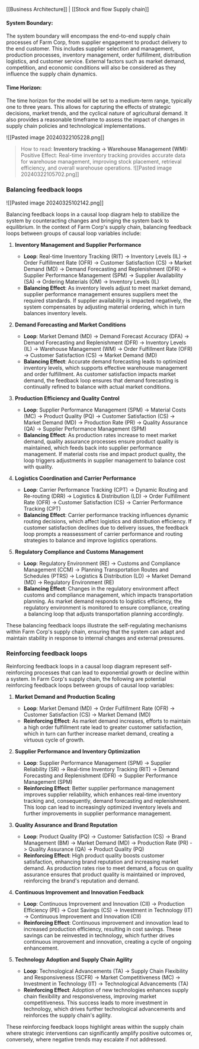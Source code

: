 [[Business Architecture]] | [[Stock and flow Supply chain]]
#### System Boundary:
The system boundary will encompass the end-to-end supply chain processes of Farm Corp, from supplier engagement to product delivery to the end customer. This includes supplier selection and management, production processes, inventory management, order fulfillment, distribution logistics, and customer service. External factors such as market demand, competition, and economic conditions will also be considered as they influence the supply chain dynamics.

#### Time Horizon:
The time horizon for the model will be set to a medium-term range, typically one to three years. This allows for capturing the effects of strategic decisions, market trends, and the cyclical nature of agricultural demand. It also provides a reasonable timeframe to assess the impact of changes in supply chain policies and technological implementations.

![[Pasted image 20240322105228.png]]

> How to read:
> **Inventory tracking -> Warehouse Management (WM):** Positive Effect: Real-time inventory tracking provides accurate data for warehouse management, improving stock placement, retrieval efficiency, and overall warehouse operations.
> ![[Pasted image 20240322105702.png]]
### Balancing feedback loops

![[Pasted image 20240325102142.png]]

Balancing feedback loops in a causal loop diagram help to stabilize the system by counteracting changes and bringing the system back to equilibrium. In the context of Farm Corp's supply chain,  balancing feedback loops between groups of causal loop variables include:

1. **Inventory Management and Supplier Performance**
    
    - **Loop**: Real-time Inventory Tracking (RIT) -> Inventory Levels (IL) -> Order Fulfillment Rate (OFR) -> Customer Satisfaction (CS) -> Market Demand (MD) -> Demand Forecasting and Replenishment (DFR) -> Supplier Performance Management (SPM) -> Supplier Availability (SA) -> Ordering Materials (OM) -> Inventory Levels (IL)
    - **Balancing Effect**: As inventory levels adjust to meet market demand, supplier performance management ensures suppliers meet the required standards. If supplier availability is impacted negatively, the system compensates by adjusting material ordering, which in turn balances inventory levels.
2. **Demand Forecasting and Market Conditions**
    
    - **Loop**: Market Demand (MD) -> Demand Forecast Accuracy (DFA) -> Demand Forecasting and Replenishment (DFR) -> Inventory Levels (IL) -> Warehouse Management (WM) -> Order Fulfillment Rate (OFR) -> Customer Satisfaction (CS) -> Market Demand (MD)
    - **Balancing Effect**: Accurate demand forecasting leads to optimized inventory levels, which supports effective warehouse management and order fulfillment. As customer satisfaction impacts market demand, the feedback loop ensures that demand forecasting is continually refined to balance with actual market conditions.
3. **Production Efficiency and Quality Control**
    
    - **Loop**: Supplier Performance Management (SPM) -> Material Costs (MC) -> Product Quality (PQ) -> Customer Satisfaction (CS) -> Market Demand (MD) -> Production Rate (PR) -> Quality Assurance (QA) -> Supplier Performance Management (SPM)
    - **Balancing Effect**: As production rates increase to meet market demand, quality assurance processes ensure product quality is maintained, which feeds back into supplier performance management. If material costs rise and impact product quality, the loop triggers adjustments in supplier management to balance cost with quality.
4. **Logistics Coordination and Carrier Performance**
    
    - **Loop**: Carrier Performance Tracking (CPT) -> Dynamic Routing and Re-routing (DRR) -> Logistics & Distribution (LD) -> Order Fulfillment Rate (OFR) -> Customer Satisfaction (CS) -> Carrier Performance Tracking (CPT)
    - **Balancing Effect**: Carrier performance tracking influences dynamic routing decisions, which affect logistics and distribution efficiency. If customer satisfaction declines due to delivery issues, the feedback loop prompts a reassessment of carrier performance and routing strategies to balance and improve logistics operations.
5. **Regulatory Compliance and Customs Management**
    
    - **Loop**: Regulatory Environment (RE) -> Customs and Compliance Management (CCM) -> Planning Transportation Routes and Schedules (PTRS) -> Logistics & Distribution (LD) -> Market Demand (MD) -> Regulatory Environment (RE)
    - **Balancing Effect**: Changes in the regulatory environment affect customs and compliance management, which impacts transportation planning. As market demand responds to logistics efficiency, the regulatory environment is monitored to ensure compliance, creating a balancing loop that adjusts transportation planning accordingly.

These balancing feedback loops illustrate the self-regulating mechanisms within Farm Corp's supply chain, ensuring that the system can adapt and maintain stability in response to internal changes and external pressures.

### Reinforcing feedback loops

Reinforcing feedback loops in a causal loop diagram represent self-reinforcing processes that can lead to exponential growth or decline within a system. In Farm Corp's supply chain, the following are potential reinforcing feedback loops between groups of causal loop variables:

1. **Market Demand and Production Scaling**
    
    - **Loop**: Market Demand (MD) -> Order Fulfillment Rate (OFR) -> Customer Satisfaction (CS) -> Market Demand (MD)
    - **Reinforcing Effect**: As market demand increases, efforts to maintain a high order fulfillment rate lead to greater customer satisfaction, which in turn can further increase market demand, creating a virtuous cycle of growth.
2. **Supplier Performance and Inventory Optimization**
    
    - **Loop**: Supplier Performance Management (SPM) -> Supplier Reliability (SR) -> Real-time Inventory Tracking (RIT) -> Demand Forecasting and Replenishment (DFR) -> Supplier Performance Management (SPM)
    - **Reinforcing Effect**: Better supplier performance management improves supplier reliability, which enhances real-time inventory tracking and, consequently, demand forecasting and replenishment. This loop can lead to increasingly optimized inventory levels and further improvements in supplier performance management.
3. **Quality Assurance and Brand Reputation**
    
    - **Loop**: Product Quality (PQ) -> Customer Satisfaction (CS) -> Brand Management (BM) -> Market Demand (MD) -> Production Rate (PR) -> Quality Assurance (QA) -> Product Quality (PQ)
    - **Reinforcing Effect**: High product quality boosts customer satisfaction, enhancing brand reputation and increasing market demand. As production rates rise to meet demand, a focus on quality assurance ensures that product quality is maintained or improved, reinforcing the brand's reputation and demand.
4. **Continuous Improvement and Innovation Feedback**
    
    - **Loop**: Continuous Improvement and Innovation (CII) -> Production Efficiency (PE) -> Cost Savings (CS) -> Investment in Technology (IT) -> Continuous Improvement and Innovation (CII)
    - **Reinforcing Effect**: Continuous improvement and innovation lead to increased production efficiency, resulting in cost savings. These savings can be reinvested in technology, which further drives continuous improvement and innovation, creating a cycle of ongoing enhancement.
5. **Technology Adoption and Supply Chain Agility**
    
    - **Loop**: Technological Advancements (TA) -> Supply Chain Flexibility and Responsiveness (SCFR) -> Market Competitiveness (MC) -> Investment in Technology (IT) -> Technological Advancements (TA)
    - **Reinforcing Effect**: Adoption of new technologies enhances supply chain flexibility and responsiveness, improving market competitiveness. This success leads to more investment in technology, which drives further technological advancements and reinforces the supply chain's agility.

These reinforcing feedback loops highlight areas within the supply chain where strategic interventions can significantly amplify positive outcomes or, conversely, where negative trends may escalate if not addressed.